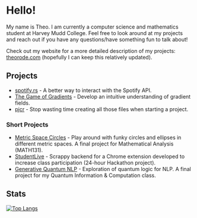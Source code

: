 # Hello! 

My name is Theo. I am currently a computer science and mathematics student at Harvey Mudd College. Feel free to look around at my projects and reach out if you have any questions/have something fun to talk about! 

Check out my website for a more detailed description of my projects: [theorode.com](https://www.theorode.com) (hopefully I can keep this relatively updated).

## Projects 
- [spotify.rs](https://github.com/TheSharkhead2/spotify.rs) - A better way to interact with the Spotify API.
- [The Game of Gradients](https://github.com/TheSharkhead2/The_Game_of_Gradients) - Develop an intuitive understanding of gradient fields.
- [pjcr](https://github.com/TheSharkhead2/Project_Creator_2) - Stop wasting time creating all those files when starting a project.

### Short Projects
- [Metric Space Circles](https://github.com/TheSharkhead2/MATH131_project) - Play around with funky circles and ellipses in different metric spaces. A final project for Mathematical Analysis (MATH131).
- [StudentLive](https://github.com/TheSharkhead2/student_live_backend) - Scrappy backend for a Chrome extension developed to increase class participation (24-hour Hackathon project).
- [Generative Quantum NLP](https://github.com/TheSharkhead2/Generative_Quantum_Model) - Exploration of quantum logic for NLP. A final project for my Quantum Information & Computation class. 

## Stats

<!-- (Wakatime stats are from December 1, 2021 so they tend to not fully represent my activity right now) -->

<!-- [![GitHub stats](https://github-readme-stats.vercel.app/api?username=TheSharkhead2&count_private=true&hide=issues&theme=react)](https://github.com/anuraghazra/github-readme-stats) -->

<!-- [![wakatime stats](https://github-readme-stats.vercel.app/api/wakatime?username=75e033f5-beb6-4359-afae-db8209348d42&theme=react&hide=JSON,Markdown,TeX,Text&langs_count=6)](https://github.com/anuraghazra/github-readme-stats) -->

[![Top Langs](https://github-readme-stats.vercel.app/api/top-langs/?username=TheSharkhead2&theme=react&layout=compact&hide=TeX,html)](https://github.com/anuraghazra/github-readme-stats)



